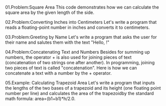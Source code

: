 01.Problem:Square Area
This code demonstrates how we can calculate the square area by the given length of the side.

02.Problem:Converting Inches into Centimeters
Let's write a program that reads a floating-point number in inches and converts it to centimeters.

03.Problem:Greeting by Name
Let's write a program that asks the user for their name and salutes them with the text "Hello, <name>!"

04.Problem:Concatenating Text and Numbers
Besides for summing up numbers, the operator + is also used for joining pieces of text (concatenation 
of two strings one after another). In programming, joining two pieces of text is called "concatenation". 
Here is how we can concatenate a text with a number by the + operator.

05.Example: Calculating Trapezoid Area
Let's write a program that inputs the lengths of the two bases of a trapezoid and its height (one 
floating point number per line) and calculates the area of the trapezoidby the standard math formula:
area=(b1+b1)*h/2.0.
